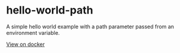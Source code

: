# hello-world-path
A simple hello world example with a path parameter passed from an environment variable.



[View on docker](https://hub.docker.com/r/d3or/hello-world-path)
